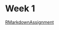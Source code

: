 # Week 1
[RMarkdownAssignment](https://pjournal.github.io/mef03-mclngr/mclngr-RMarkdownAssignment.html)
